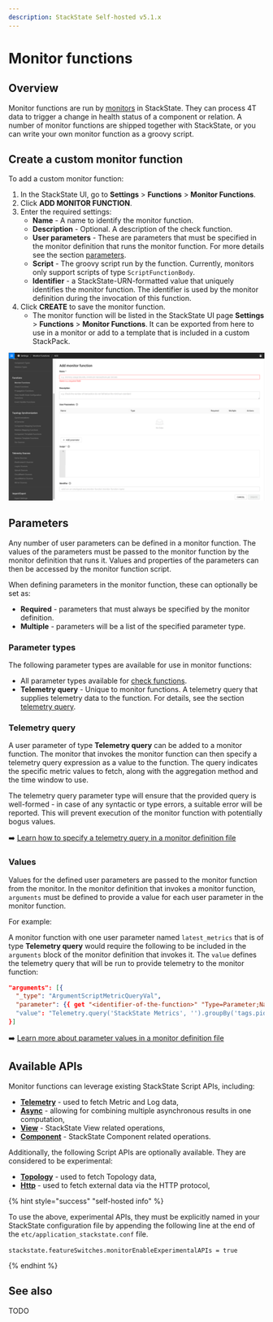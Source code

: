 ```yaml
---
description: StackState Self-hosted v5.1.x
---
```


# Monitor functions

## Overview

Monitor functions are run by [monitors](/use/checks-and-monitors/monitors.md) in StackState. They can process 4T data to trigger a change in health status of a component or relation. A number of monitor functions are shipped together with StackState, or you can write your own monitor function as a groovy script.

## Create a custom monitor function

To add a custom monitor function:

1. In the StackState UI, go to **Settings** >  **Functions** > **Monitor Functions**.
2. Click **ADD MONITOR FUNCTION**.
3. Enter the required settings:
   * **Name** - A name to identify the monitor function.
   * **Description** - Optional. A description of the check function.
   * **User parameters** - These are parameters that must be specified in the monitor definition that runs the monitor function. For more details see the section [parameters](#parameters).
   * **Script** - The groovy script run by the function. Currently, monitors only support scripts of type `ScriptFunctionBody`.
   * **Identifier** - a StackState-URN-formatted value that uniquely identifies the monitor function. The identifier is used by the monitor definition during the invocation of this function.
4. Click **CREATE** to save the monitor function.
   * The monitor function will be listed in the StackState UI page **Settings** >  **Functions** > **Monitor Functions**. It can be exported from here to use in a monitor or add to a template that is included in a custom StackPack.

![Add a custom monitor function](../../../.gitbook/assets/v51_add-monitor-function.png)

## Parameters

Any number of user parameters can be defined in a monitor function. The values of the parameters must be passed to the monitor function by the monitor definition that runs it. Values and properties of the parameters can then be accessed by the monitor function script.

When defining parameters in the monitor function, these can optionally be set as:

- **Required** - parameters that must always be specified by the monitor definition.
- **Multiple** - parameters will be a list of the specified parameter type.

### Parameter types

The following parameter types are available for use in monitor functions:

* All parameter types available for [check functions](/develop/developer-guides/custom-functions/check-functions.md#parameter-types).
* **Telemetry query** - Unique to monitor functions. A telemetry query that supplies telemetry data to the function. For details, see the section [telemetry query](#telemetry-query).

### Telemetry query

A user parameter of type **Telemetry query** can be added to a monitor function. The monitor that invokes the monitor function can then specify a telemetry query expression as a value to the function. The query indicates the specific metric values to fetch, along with the aggregation method and the time window to use.

The telemetry query parameter type will ensure that the provided query is well-formed - in case of any syntactic or type errors, a suitable error will be reported. This will prevent execution of the monitor function with potentially bogus values.

➡️ [Learn how to specify a telemetry query in a monitor definition file](/develop/developer-guides/monitors/monitor-stj-file-format.md#telemetry-query)

### Values

Values for the defined user parameters are passed to the monitor function from the monitor. In the monitor definition that invokes a monitor function, `arguments` must be defined to provide a value for each user parameter in the monitor function.

For example:

A monitor function with one user parameter named `latest_metrics` that is of type **Telemetry query** would require the following to be included in the  `arguments` block of the monitor definition that invokes it. The `value` defines the telemetry query that will be run to provide telemetry to the monitor function:

```json
"arguments": [{
  "_type": "ArgumentScriptMetricQueryVal",
  "parameter": {{ get "<identifier-of-the-function>" "Type=Parameter;Name=latest_metrics" }},
  "value": "Telemetry.query('StackState Metrics', '').groupBy('tags.pid', 'tags.createTime', 'host').metricField('cpu_systemPct').start('-1m').aggregation('mean', '15s')"
}]
```

➡️ [Learn more about parameter values in a monitor definition file](/develop/developer-guides/monitors/monitor-stj-file-format.md#arguments)

## Available APIs

Monitor functions can leverage existing StackState Script APIs, including:

- [**Telemetry**](/develop/reference/scripting/script-apis/telemetry.md) - used to fetch Metric and Log data,
- [**Async**](/develop/reference/scripting/script-apis/async.md) - allowing for combining multiple asynchronous results in one computation,
- [**View**](/develop/reference/scripting/script-apis/view.md) - StackState View related operations,
- [**Component**](/develop/reference/scripting/script-apis/component.md) - StackState Component related operations.

Additionally, the following Script APIs are optionally available. They are considered to be experimental:

- [**Topology**](/develop/reference/scripting/script-apis/topology.md) - used to fetch Topology data,
- [**Http**](/develop/reference/scripting/script-apis/http.md) - used to fetch external data via the HTTP protocol,

{% hint style="success" "self-hosted info" %}

To use the above, experimental APIs,  they must be explicitly named in your StackState configuration file by appending the following line at the end of the `etc/application_stackstate.conf` file.

`stackstate.featureSwitches.monitorEnableExperimentalAPIs = true`

{% endhint %}

## See also 

TODO
